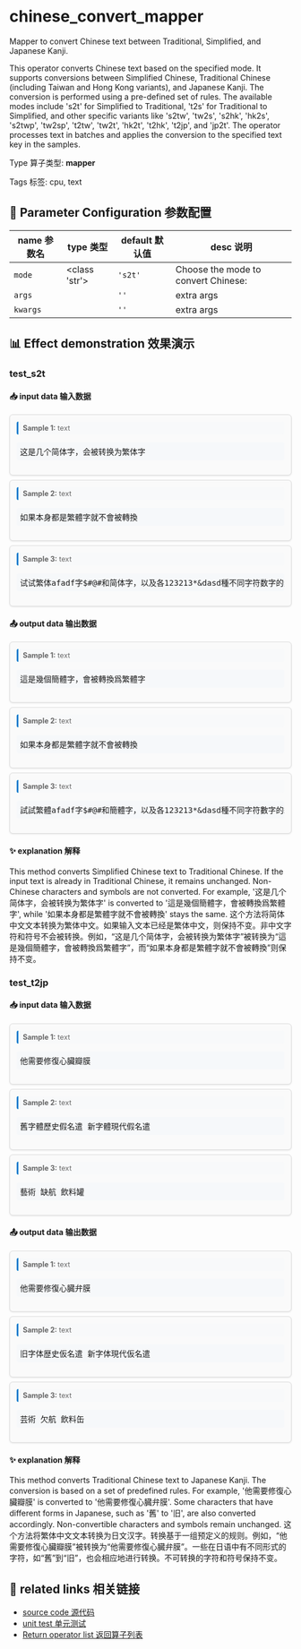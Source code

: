 # chinese_convert_mapper

Mapper to convert Chinese text between Traditional, Simplified, and Japanese Kanji.

This operator converts Chinese text based on the specified mode. It supports conversions
between Simplified Chinese, Traditional Chinese (including Taiwan and Hong Kong
variants), and Japanese Kanji. The conversion is performed using a pre-defined set of
rules. The available modes include 's2t' for Simplified to Traditional, 't2s' for
Traditional to Simplified, and other specific variants like 's2tw', 'tw2s', 's2hk',
'hk2s', 's2twp', 'tw2sp', 't2tw', 'tw2t', 'hk2t', 't2hk', 't2jp', and 'jp2t'. The
operator processes text in batches and applies the conversion to the specified text key
in the samples.

Type 算子类型: **mapper**

Tags 标签: cpu, text

## 🔧 Parameter Configuration 参数配置
| name 参数名 | type 类型 | default 默认值 | desc 说明 |
|--------|------|--------|------|
| `mode` | <class 'str'> | `'s2t'` | Choose the mode to convert Chinese: |
| `args` |  | `''` | extra args |
| `kwargs` |  | `''` | extra args |

## 📊 Effect demonstration 效果演示
### test_s2t

#### 📥 input data 输入数据
<div class="sample-card" style="border:1px solid #ddd; padding:12px; margin:8px 0; border-radius:6px; background:#fafafa; box-shadow:0 1px 3px rgba(0,0,0,0.1);"><div class="sample-header" style="background:#f8f9fa; padding:4px 8px; margin-bottom:6px; border-radius:3px; font-size:0.9em; color:#666; border-left:3px solid #007acc;"><strong>Sample 1:</strong> text</div><pre style="padding:6px; background:#f6f8fa; border-radius:4px; overflow-x:auto; white-space:pre; word-wrap:normal;">这是几个简体字，会被转换为繁体字</pre></div><div class="sample-card" style="border:1px solid #ddd; padding:12px; margin:8px 0; border-radius:6px; background:#fafafa; box-shadow:0 1px 3px rgba(0,0,0,0.1);"><div class="sample-header" style="background:#f8f9fa; padding:4px 8px; margin-bottom:6px; border-radius:3px; font-size:0.9em; color:#666; border-left:3px solid #007acc;"><strong>Sample 2:</strong> text</div><pre style="padding:6px; background:#f6f8fa; border-radius:4px; overflow-x:auto; white-space:pre; word-wrap:normal;">如果本身都是繁體字就不會被轉換</pre></div><div class="sample-card" style="border:1px solid #ddd; padding:12px; margin:8px 0; border-radius:6px; background:#fafafa; box-shadow:0 1px 3px rgba(0,0,0,0.1);"><div class="sample-header" style="background:#f8f9fa; padding:4px 8px; margin-bottom:6px; border-radius:3px; font-size:0.9em; color:#666; border-left:3px solid #007acc;"><strong>Sample 3:</strong> text</div><pre style="padding:6px; background:#f6f8fa; border-radius:4px; overflow-x:auto; white-space:pre; word-wrap:normal;">试试繁体afadf字$#@#和简体字，以及各123213*&amp;dasd種不同字符数字的组合轉換效果</pre></div>

#### 📤 output data 输出数据
<div class="sample-card" style="border:1px solid #ddd; padding:12px; margin:8px 0; border-radius:6px; background:#fafafa; box-shadow:0 1px 3px rgba(0,0,0,0.1);"><div class="sample-header" style="background:#f8f9fa; padding:4px 8px; margin-bottom:6px; border-radius:3px; font-size:0.9em; color:#666; border-left:3px solid #007acc;"><strong>Sample 1:</strong> text</div><pre style="padding:6px; background:#f6f8fa; border-radius:4px; overflow-x:auto; white-space:pre; word-wrap:normal;">這是幾個簡體字，會被轉換爲繁體字</pre></div><div class="sample-card" style="border:1px solid #ddd; padding:12px; margin:8px 0; border-radius:6px; background:#fafafa; box-shadow:0 1px 3px rgba(0,0,0,0.1);"><div class="sample-header" style="background:#f8f9fa; padding:4px 8px; margin-bottom:6px; border-radius:3px; font-size:0.9em; color:#666; border-left:3px solid #007acc;"><strong>Sample 2:</strong> text</div><pre style="padding:6px; background:#f6f8fa; border-radius:4px; overflow-x:auto; white-space:pre; word-wrap:normal;">如果本身都是繁體字就不會被轉換</pre></div><div class="sample-card" style="border:1px solid #ddd; padding:12px; margin:8px 0; border-radius:6px; background:#fafafa; box-shadow:0 1px 3px rgba(0,0,0,0.1);"><div class="sample-header" style="background:#f8f9fa; padding:4px 8px; margin-bottom:6px; border-radius:3px; font-size:0.9em; color:#666; border-left:3px solid #007acc;"><strong>Sample 3:</strong> text</div><pre style="padding:6px; background:#f6f8fa; border-radius:4px; overflow-x:auto; white-space:pre; word-wrap:normal;">試試繁體afadf字$#@#和簡體字，以及各123213*&amp;dasd種不同字符數字的組合轉換效果</pre></div>

#### ✨ explanation 解释
This method converts Simplified Chinese text to Traditional Chinese. If the input text is already in Traditional Chinese, it remains unchanged. Non-Chinese characters and symbols are not converted. For example, '这是几个简体字，会被转换为繁体字' is converted to '這是幾個簡體字，會被轉換爲繁體字', while '如果本身都是繁體字就不會被轉換' stays the same.
这个方法将简体中文文本转换为繁体中文。如果输入文本已经是繁体中文，则保持不变。非中文字符和符号不会被转换。例如，“这是几个简体字，会被转换为繁体字”被转换为“這是幾個簡體字，會被轉換爲繁體字”，而“如果本身都是繁體字就不會被轉換”则保持不变。

### test_t2jp

#### 📥 input data 输入数据
<div class="sample-card" style="border:1px solid #ddd; padding:12px; margin:8px 0; border-radius:6px; background:#fafafa; box-shadow:0 1px 3px rgba(0,0,0,0.1);"><div class="sample-header" style="background:#f8f9fa; padding:4px 8px; margin-bottom:6px; border-radius:3px; font-size:0.9em; color:#666; border-left:3px solid #007acc;"><strong>Sample 1:</strong> text</div><pre style="padding:6px; background:#f6f8fa; border-radius:4px; overflow-x:auto; white-space:pre; word-wrap:normal;">他需要修復心臟瓣膜</pre></div><div class="sample-card" style="border:1px solid #ddd; padding:12px; margin:8px 0; border-radius:6px; background:#fafafa; box-shadow:0 1px 3px rgba(0,0,0,0.1);"><div class="sample-header" style="background:#f8f9fa; padding:4px 8px; margin-bottom:6px; border-radius:3px; font-size:0.9em; color:#666; border-left:3px solid #007acc;"><strong>Sample 2:</strong> text</div><pre style="padding:6px; background:#f6f8fa; border-radius:4px; overflow-x:auto; white-space:pre; word-wrap:normal;">舊字體歷史假名遣 新字體現代假名遣</pre></div><div class="sample-card" style="border:1px solid #ddd; padding:12px; margin:8px 0; border-radius:6px; background:#fafafa; box-shadow:0 1px 3px rgba(0,0,0,0.1);"><div class="sample-header" style="background:#f8f9fa; padding:4px 8px; margin-bottom:6px; border-radius:3px; font-size:0.9em; color:#666; border-left:3px solid #007acc;"><strong>Sample 3:</strong> text</div><pre style="padding:6px; background:#f6f8fa; border-radius:4px; overflow-x:auto; white-space:pre; word-wrap:normal;">藝術 缺航 飲料罐</pre></div>

#### 📤 output data 输出数据
<div class="sample-card" style="border:1px solid #ddd; padding:12px; margin:8px 0; border-radius:6px; background:#fafafa; box-shadow:0 1px 3px rgba(0,0,0,0.1);"><div class="sample-header" style="background:#f8f9fa; padding:4px 8px; margin-bottom:6px; border-radius:3px; font-size:0.9em; color:#666; border-left:3px solid #007acc;"><strong>Sample 1:</strong> text</div><pre style="padding:6px; background:#f6f8fa; border-radius:4px; overflow-x:auto; white-space:pre; word-wrap:normal;">他需要修復心臓弁膜</pre></div><div class="sample-card" style="border:1px solid #ddd; padding:12px; margin:8px 0; border-radius:6px; background:#fafafa; box-shadow:0 1px 3px rgba(0,0,0,0.1);"><div class="sample-header" style="background:#f8f9fa; padding:4px 8px; margin-bottom:6px; border-radius:3px; font-size:0.9em; color:#666; border-left:3px solid #007acc;"><strong>Sample 2:</strong> text</div><pre style="padding:6px; background:#f6f8fa; border-radius:4px; overflow-x:auto; white-space:pre; word-wrap:normal;">旧字体歴史仮名遣 新字体現代仮名遣</pre></div><div class="sample-card" style="border:1px solid #ddd; padding:12px; margin:8px 0; border-radius:6px; background:#fafafa; box-shadow:0 1px 3px rgba(0,0,0,0.1);"><div class="sample-header" style="background:#f8f9fa; padding:4px 8px; margin-bottom:6px; border-radius:3px; font-size:0.9em; color:#666; border-left:3px solid #007acc;"><strong>Sample 3:</strong> text</div><pre style="padding:6px; background:#f6f8fa; border-radius:4px; overflow-x:auto; white-space:pre; word-wrap:normal;">芸術 欠航 飲料缶</pre></div>

#### ✨ explanation 解释
This method converts Traditional Chinese text to Japanese Kanji. The conversion is based on a set of predefined rules. For example, '他需要修復心臟瓣膜' is converted to '他需要修復心臓弁膜'. Some characters that have different forms in Japanese, such as '舊' to '旧', are also converted accordingly. Non-convertible characters and symbols remain unchanged.
这个方法将繁体中文文本转换为日文汉字。转换基于一组预定义的规则。例如，“他需要修復心臟瓣膜”被转换为“他需要修復心臓弁膜”。一些在日语中有不同形式的字符，如“舊”到“旧”，也会相应地进行转换。不可转换的字符和符号保持不变。


## 🔗 related links 相关链接
- [source code 源代码](../../../data_juicer/ops/mapper/chinese_convert_mapper.py)
- [unit test 单元测试](../../../tests/ops/mapper/test_chinese_convert_mapper.py)
- [Return operator list 返回算子列表](../../Operators.md)